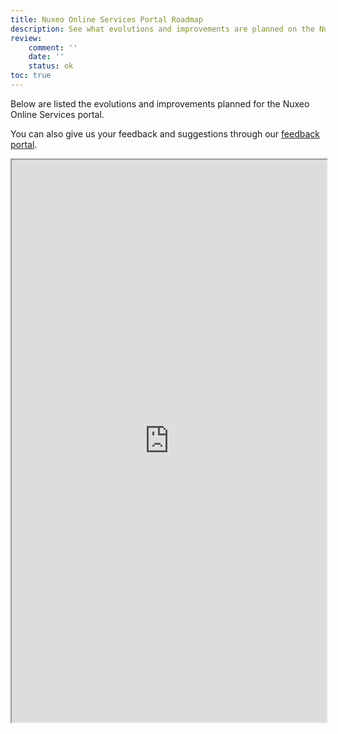 ```yaml
---
title: Nuxeo Online Services Portal Roadmap
description: See what evolutions and improvements are planned on the Nuxeo Online Services portal.
review:
    comment: ''
    date: ''
    status: ok
toc: true
---
```


Below are listed the evolutions and improvements planned for the Nuxeo Online Services portal.

You can also give us your feedback and suggestions through our [feedback portal](https://portal.prodpad.com/25470).

<iframe src="https://ext.prodpad.com/ext/roadmap/4713f120ba7e9e27f0290042aa2da545030d8d03" height="900" width="100%"></iframe>
